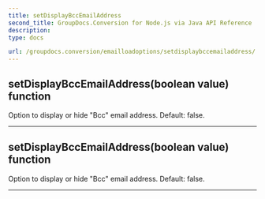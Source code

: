 ```yaml
---
title: setDisplayBccEmailAddress
second_title: GroupDocs.Conversion for Node.js via Java API Reference
description: 
type: docs

url: /groupdocs.conversion/emailloadoptions/setdisplaybccemailaddress/
---
```


## setDisplayBccEmailAddress(boolean value)  function

 Option to display or hide "Bcc" email address. Default: false.
 


---


## setDisplayBccEmailAddress(boolean value)  function

 Option to display or hide "Bcc" email address. Default: false.
 


---


